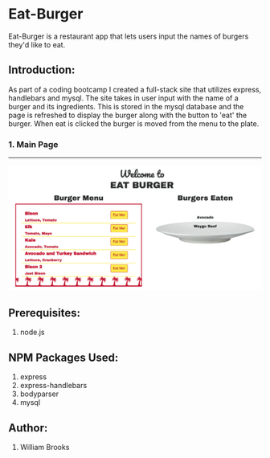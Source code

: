 # Eat-Burger
Eat-Burger is a restaurant app that lets users input the names of burgers they'd like to eat.


## Introduction:
As part of a coding bootcamp I created a full-stack site that utilizes express, handlebars and mysql. The site takes in user input with the name of a burger and its ingredients. This is stored in the mysql database and the page is refreshed to display the burger along with the button to 'eat' the burger. When eat is clicked the burger is moved from the menu to the plate.


### 1. Main Page
-----------------------------------------------
![Main Page](./eat-burger-main.png?raw=true "Eat Burger Main Page")

## Prerequisites:
1. node.js


## NPM Packages Used:
1. express  
2. express-handlebars
3. bodyparser
4. mysql

## Author:
1. William Brooks



